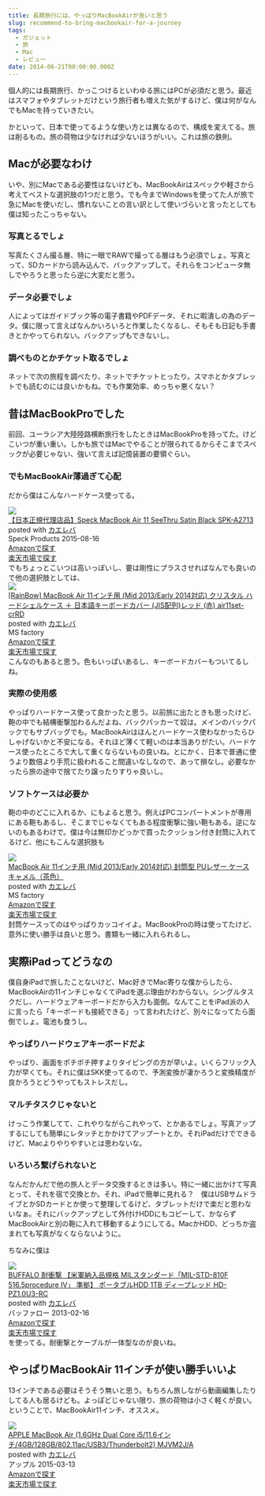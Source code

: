 ```yaml
---
title: 長期旅行には、やっぱりMacBookAirが良いと思う
slug: recommend-to-bring-macbookair-for-a-journey
tags:
  - ガジェット
  - 旅
  - Mac
  - レビュー
date: 2014-06-21T00:00:00.000Z
---
```

個人的には長期旅行、かっこつけるといわゆる旅にはPCが必須だと思う。最近はスマフォやタブレットだけという旅行者も増えた気がするけど、僕は何がなんでもMacを持っていきたい。

かといって、日本で使ってるような使い方とは異なるので、構成を変えてる。旅は削るもの。旅の荷物は少なければ少ないほうがいい。これは旅の鉄則。

## Macが必要なわけ
いや、別にMacである必要性はないけども、MacBookAirはスペックや軽さから考えてベストな選択肢の1つだと思う。でも今までWindowsを使ってた人が旅で急にMacを使いだし、慣れないことの言い訳として使いづらいと言ったとしても僕は知ったこっちゃない。

### 写真とるでしょ
写真たくさん撮る層、特に一眼でRAWで撮ってる層はもう必須でしょ。写真とって、SDカードから読み込んで、バックアップして。それらをコンピュータ無しでやろうと思ったら逆に大変だと思う。

### データ必要でしょ
人によってはガイドブック等の電子書籍やPDFデータ、それに暇潰しの為のデータ。僕に限って言えばなんかいろいろと作業したくなるし、そもそも日記も手書きとかやってられない。バックアップもできないし。

### 調べものとかチケット取るでしょ
ネットで次の旅程を調べたり、ネットでチケットとったり。スマホとかタブレットでも読むのには良いかもね。でも作業効率、めっちゃ悪くない？

## 昔はMacBookProでした
前回、ユーラシア大陸陸路横断旅行をしたときはMacBookProを持ってた。けどこいつが重い重い。しかも旅ではMacでやることが限られてるからそこまでスペックが必要じゃない、強いて言えば記憶装置の要領ぐらい。
### でもMacBookAir薄過ぎて心配
だから僕はこんなハードケース使ってる。
<div class="cstmreba"><div class="kaerebalink-box"><div class="kaerebalink-image"><a href="http://www.amazon.co.jp/exec/obidos/ASIN/B00DE8EE52/akicks-22/ref=nosim/" target="_blank" ><img src="http://ecx.images-amazon.com/images/I/31TxPjtdqVL._SL160_.jpg" style="border: none;" /></a></div><div class="kaerebalink-info"><div class="kaerebalink-name"><a href="http://www.amazon.co.jp/exec/obidos/ASIN/B00DE8EE52/akicks-22/ref=nosim/" target="_blank" >【日本正規代理店品】Speck MacBook Air 11 SeeThru Satin Black  SPK-A2713</a><div class="kaerebalink-powered-date">posted with <a href="http://kaereba.com" rel="nofollow" target="_blank">カエレバ</a></div></div><div class="kaerebalink-detail"> Speck Products 2015-08-16    </div><div class="kaerebalink-link1"><div class="shoplinkamazon"><a href="http://www.amazon.co.jp/gp/search?keywords=Speck%20MacBook%20Air%2011%20SeeThru&amp;__mk_ja_JP=%83J%83%5E%83J%83i&amp;tag=akicks-22" target="_blank" >Amazonで探す</a></div><div class="shoplinkrakuten"><a href="http://hb.afl.rakuten.co.jp/hgc/12d74d16.c27dc2b4.12d74d17.2343dd9d/?pc=http%3A%2F%2Fsearch.rakuten.co.jp%2Fsearch%2Fmall%2FSpeck%2520MacBook%2520Air%252011%2520SeeThru%2F-%2Ff.1-p.1-s.1-sf.0-st.A-v.2%3Fx%3D0%26scid%3Daf_ich_link_urltxt%26m%3Dhttp%3A%2F%2Fm.rakuten.co.jp%2F" target="_blank" >楽天市場で探す</a></div></div></div><div class="booklink-footer"></div></div></div>
でもちょっとこいつは高いっぽいし、要は剛性にプラスさせればなんでも良いので他の選択肢としては、
<div class="cstmreba"><div class="kaerebalink-box"><div class="kaerebalink-image"><a href="http://www.amazon.co.jp/exec/obidos/ASIN/B00FZH274K/akicks-22/ref=nosim/" target="_blank" ><img src="http://ecx.images-amazon.com/images/I/51vud5Pr1gL._SL160_.jpg" style="border: none;" /></a></div><div class="kaerebalink-info"><div class="kaerebalink-name"><a href="http://www.amazon.co.jp/exec/obidos/ASIN/B00FZH274K/akicks-22/ref=nosim/" target="_blank" >[RainBow] MacBook Air 11インチ用 (Mid 2013/Early 2014対応) クリスタル ハードシェルケース ＋ 日本語キーボードカバー (JIS配列)レッド (赤) air11set-crRD</a><div class="kaerebalink-powered-date">posted with <a href="http://kaereba.com" rel="nofollow" target="_blank">カエレバ</a></div></div><div class="kaerebalink-detail"> MS factory     </div><div class="kaerebalink-link1"><div class="shoplinkamazon"><a href="http://www.amazon.co.jp/gp/search?keywords=%5BRainBow%5D%20MacBook%20Air&amp;__mk_ja_JP=%83J%83%5E%83J%83i&amp;tag=akicks-22" target="_blank" >Amazonで探す</a></div><div class="shoplinkrakuten"><a href="http://hb.afl.rakuten.co.jp/hgc/12d74d16.c27dc2b4.12d74d17.2343dd9d/?pc=http%3A%2F%2Fsearch.rakuten.co.jp%2Fsearch%2Fmall%2F%255BRainBow%255D%2520MacBook%2520Air%2F-%2Ff.1-p.1-s.1-sf.0-st.A-v.2%3Fx%3D0%26scid%3Daf_ich_link_urltxt%26m%3Dhttp%3A%2F%2Fm.rakuten.co.jp%2F" target="_blank" >楽天市場で探す</a></div></div></div><div class="booklink-footer"></div></div></div>
こんなのもあると思う。色もいっぱいあるし、キーボードカバーもついてるしね。  

### 実際の使用感
やっぱりハードケース使って良かったと思う。以前旅に出たときも思ったけど、鞄の中でも結構衝撃加わるんだよね、バックパッカーて奴は。メインのバックパックでもサブバッグでも。MacBookAirはほんとハードケース使わなかったらひしゃげないかと不安になる。それほど薄くて軽いのは本当ありがたい。ハードケース使ったところで大して重くならないもの良いね。とにかく、日本で普通に使うより数倍より手荒に扱われること間違いなしなので、あって損なし。必要なかったら旅の途中で捨てたり譲ったりすりゃ良いし。

### ソフトケースは必要か
鞄の中のどこに入れるか、にもよると思う。例えばPCコンパートメントが専用にある鞄もあるし、そこまでじゃなくてもある程度衝撃に強い鞄もある。逆にないのもあるわけで。僕は今は無印かどっかで買ったクッション付き封筒に入れてるけど、他にもこんな選択肢も
<div class="cstmreba"><div class="kaerebalink-box"><div class="kaerebalink-image"><a href="http://www.amazon.co.jp/exec/obidos/ASIN/B009W2S75C/akicks-22/ref=nosim/" target="_blank" ><img src="http://ecx.images-amazon.com/images/I/21IHh-RFSLL._SL160_.jpg" style="border: none;" /></a></div><div class="kaerebalink-info"><div class="kaerebalink-name"><a href="http://www.amazon.co.jp/exec/obidos/ASIN/B009W2S75C/akicks-22/ref=nosim/" target="_blank" >MacBook Air 11インチ用 (Mid 2013/Early 2014対応) 封筒型 PUレザー ケース キャメル（茶色）</a><div class="kaerebalink-powered-date">posted with <a href="http://kaereba.com" rel="nofollow" target="_blank">カエレバ</a></div></div><div class="kaerebalink-detail"> MS factory     </div><div class="kaerebalink-link1"><div class="shoplinkamazon"><a href="http://www.amazon.co.jp/gp/search?keywords=MacBook%20Air%20%95%95%93%9B%8C%5E%20PU%83%8C%83U%81%5B&amp;__mk_ja_JP=%83J%83%5E%83J%83i&amp;tag=akicks-22" target="_blank" >Amazonで探す</a></div><div class="shoplinkrakuten"><a href="http://hb.afl.rakuten.co.jp/hgc/12d74d16.c27dc2b4.12d74d17.2343dd9d/?pc=http%3A%2F%2Fsearch.rakuten.co.jp%2Fsearch%2Fmall%2FMacBook%2520Air%2520%25E5%25B0%2581%25E7%25AD%2592%25E5%259E%258B%2520PU%25E3%2583%25AC%25E3%2582%25B6%25E3%2583%25BC%2F-%2Ff.1-p.1-s.1-sf.0-st.A-v.2%3Fx%3D0%26scid%3Daf_ich_link_urltxt%26m%3Dhttp%3A%2F%2Fm.rakuten.co.jp%2F" target="_blank" >楽天市場で探す</a></div></div></div><div class="booklink-footer"></div></div></div>
封筒ケースってのはやっぱりカッコイイよ。MacBookProの時は使ってたけど、意外に使い勝手は良いと思う。書類も一緒に入れられるし。

## 実際iPadってどうなの
僕自身iPadで旅したことないけど、Mac好きでMac寄りな僕からしたら、MacBookAirの11インチじゃなくてiPadを選ぶ理由がわからない。シングルタスクだし、ハードウェアキーボードだから入力も面倒。なんてことをiPad派の人に言ったら「キーボードも接続できる」って言われたけど、別々になってたら面倒でしょ。電池も食うし。

### やっぱりハードウェアキーボードだよ
やっぱり、画面をポチポチ押すよりタイピングの方が早いよ。いくらフリック入力が早くても。それに僕はSKK使ってるので、予測変換が凄かろうと変換精度が良かろうとどうやってもストレスだし。

### マルチタスクじゃないと
けっこう作業してて、これやりながらこれやって、とかあるでしょ。写真アップするにしても簡単にレタッチとかかけてアップートとか。それiPadだけでできるけど、Macよりやりやすいとは思わないな。

### いろいろ繋げられないと
なんだかんだで他の旅人とデータ交換するときは多い。特に一緒に出かけて写真とって、それを宿で交換とか。それ、iPadで簡単に見れる？　僕はUSBサムドライブとかSDカードとか使って整理してるけど、タブレットだけで楽だと思わないなぁ。それにバックアップとして外付けHDDにもコピーして、かならずMacBookAirと別の鞄に入れて移動するようにしてる。MacかHDD、どっちか盗まれても写真がなくならないように。

ちなみに僕は
<div class="cstmreba"><div class="kaerebalink-box"><div class="kaerebalink-image"><a href="http://www.amazon.co.jp/exec/obidos/ASIN/B00BB613FS/akicks-22/ref=nosim/" target="_blank" ><img src="http://ecx.images-amazon.com/images/I/41DAf8v07ML._SL160_.jpg" style="border: none;" /></a></div><div class="kaerebalink-info"><div class="kaerebalink-name"><a href="http://www.amazon.co.jp/exec/obidos/ASIN/B00BB613FS/akicks-22/ref=nosim/" target="_blank" >BUFFALO 耐衝撃 【米軍納入品規格 MILスタンダード「MIL-STD-810F 516.5procedure IV」 準拠】 ポータブルHDD 1TB ディープレッド HD-PZ1.0U3-RC</a><div class="kaerebalink-powered-date">posted with <a href="http://kaereba.com" rel="nofollow" target="_blank">カエレバ</a></div></div><div class="kaerebalink-detail"> バッファロー 2013-02-16    </div><div class="kaerebalink-link1"><div class="shoplinkamazon"><a href="http://www.amazon.co.jp/gp/search?keywords=BUFFALO%20%91%CF%8F%D5%8C%82&amp;__mk_ja_JP=%83J%83%5E%83J%83i&amp;tag=akicks-22" target="_blank" >Amazonで探す</a></div><div class="shoplinkrakuten"><a href="http://hb.afl.rakuten.co.jp/hgc/12d74d16.c27dc2b4.12d74d17.2343dd9d/?pc=http%3A%2F%2Fsearch.rakuten.co.jp%2Fsearch%2Fmall%2FBUFFALO%2520%25E8%2580%2590%25E8%25A1%259D%25E6%2592%2583%2F-%2Ff.1-p.1-s.1-sf.0-st.A-v.2%3Fx%3D0%26scid%3Daf_ich_link_urltxt%26m%3Dhttp%3A%2F%2Fm.rakuten.co.jp%2F" target="_blank" >楽天市場で探す</a></div></div></div><div class="booklink-footer"></div></div></div>
を使ってる。耐衝撃とケーブルが一体型なのが良いね。

## やっぱりMacBookAir 11インチが使い勝手いいよ
13インチである必要はそうそう無いと思う。もちろん旅しながら動画編集したりしてる人も居るけども。よっぽどじゃない限り、旅の荷物は小さく軽くが良い。ということで、MacBookAir11インチ、オススメ。
<div class="cstmreba"><div class="kaerebalink-box"><div class="kaerebalink-image"><a href="http://www.amazon.co.jp/exec/obidos/ASIN/B00UJK31Y8/akicks-22/ref=nosim/" target="_blank" ><img src="http://ecx.images-amazon.com/images/I/51iSz09rjAL._SL160_.jpg" style="border: none;" /></a></div><div class="kaerebalink-info"><div class="kaerebalink-name"><a href="http://www.amazon.co.jp/exec/obidos/ASIN/B00UJK31Y8/akicks-22/ref=nosim/" target="_blank" >APPLE MacBook Air (1.6GHz Dual Core i5/11.6インチ/4GB/128GB/802.11ac/USB3/Thunderbolt2) MJVM2J/A</a><div class="kaerebalink-powered-date">posted with <a href="http://kaereba.com" rel="nofollow" target="_blank">カエレバ</a></div></div><div class="kaerebalink-detail"> アップル 2015-03-13    </div><div class="kaerebalink-link1"><div class="shoplinkamazon"><a href="http://www.amazon.co.jp/gp/search?keywords=APPLE%20MacBook%20Air&amp;__mk_ja_JP=%83J%83%5E%83J%83i&amp;tag=akicks-22" target="_blank" >Amazonで探す</a></div><div class="shoplinkrakuten"><a href="http://hb.afl.rakuten.co.jp/hgc/12d74d16.c27dc2b4.12d74d17.2343dd9d/?pc=http%3A%2F%2Fsearch.rakuten.co.jp%2Fsearch%2Fmall%2FAPPLE%2520MacBook%2520Air%2F-%2Ff.1-p.1-s.1-sf.0-st.A-v.2%3Fx%3D0%26scid%3Daf_ich_link_urltxt%26m%3Dhttp%3A%2F%2Fm.rakuten.co.jp%2F" target="_blank" >楽天市場で探す</a></div></div></div><div class="booklink-footer"></div></div></div>
